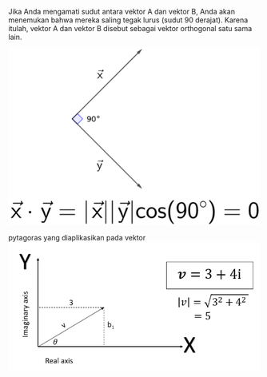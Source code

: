 Jika Anda mengamati sudut antara vektor A dan vektor B, Anda akan menemukan bahwa mereka saling tegak lurus (sudut 90 derajat). Karena itulah, vektor A dan vektor B disebut sebagai vektor orthogonal satu sama lain.

![3ad2cad47b2d5765690c05f51397492c.png](../../../../_resources/3ad2cad47b2d5765690c05f51397492c.png)

pytagoras yang diaplikasikan pada vektor
![32a6edd5b1a97cbe9fe63eb7aa202f32.png](../../../../_resources/32a6edd5b1a97cbe9fe63eb7aa202f32.png)